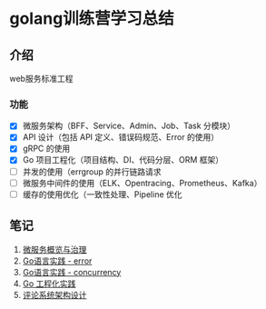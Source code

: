 # golang训练营学习总结

## 介绍
web服务标准工程
### 功能
- [x] 微服务架构（BFF、Service、Admin、Job、Task 分模块）
- [x] API 设计（包括 API 定义、错误码规范、Error 的使用）
- [x] gRPC 的使用
- [x] Go 项目工程化（项目结构、DI、代码分层、ORM 框架）
- [ ] 并发的使用（errgroup 的并行链路请求
- [ ] 微服务中间件的使用（ELK、Opentracing、Prometheus、Kafka）
- [ ] 缓存的使用优化（一致性处理、Pipeline 优化

## 笔记
1. [微服务概览与治理](https://xie.infoq.cn/article/43173ff8f33c4e0a8a19d85a0)
2. [Go语言实践 - error](https://xie.infoq.cn/article/b5b0f55b61911322be4f121ac)
3. [Go语言实践 - concurrency](https://xie.infoq.cn/article/a0eaf231969395cde0299c420)
4. [Go 工程化实践](https://xie.infoq.cn/article/23728e81f72f642c05fd66d86)
5. [评论系统架构设计](https://xie.infoq.cn/article/167fac0845845ee26fdd56a3f)
